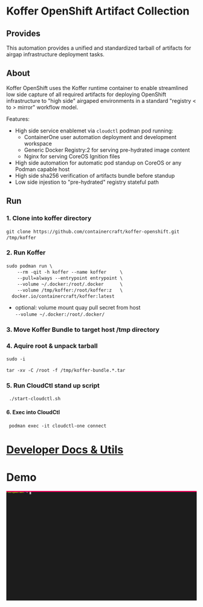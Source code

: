 # Koffer OpenShift Artifact Collection
## Provides
This automation provides a unified and standardized tarball of artifacts for
airgap infrastructure deployment tasks.

## About
Koffer OpenShift uses the Koffer runtime container to enable streamlined 
low side capture of all required artifacts for deploying OpenShift 
infrastructure to "high side" airgaped environments in a standard 
"registry < to > mirror" workflow model.

Features:
  - High side service enablemet via `cloudctl` podman pod running:
    - ContainerOne user automation deployment and development workspace
    - Generic Docker Registry:2 for serving pre-hydrated image content
    - Nginx for serving CoreOS Ignition files
  - High side automation for automatic pod standup on CoreOS or any Podman capable host
  - High side sha256 verification of artifacts bundle before standup
  - Low side injestion to "pre-hydrated" registry stateful path

## Run
### 1. Clone into koffer directory
```
git clone https://github.com/containercraft/koffer-openshift.git /tmp/koffer
```
### 2. Run Koffer
```
sudo podman run \
    --rm -qit -h koffer --name koffer     \
    --pull=always --entrypoint entrypoint \
    --volume ~/.docker:/root/.docker      \
    --volume /tmp/koffer:/root/koffer:z   \
  docker.io/containercraft/koffer:latest
```
  - optional: volume mount quay pull secret from host    
    `--volume ~/.docker:/root/.docker/`
### 3. Move Koffer Bundle to target host /tmp directory
### 4. Aquire root & unpack tarball
```
sudo -i
```
```
tar -xv -C /root -f /tmp/koffer-bundle.*.tar
```
### 5. Run CloudCtl stand up script
```
 ./start-cloudctl.sh
```
#### 6. Exec into CloudCtl
```
 podman exec -it cloudctl-one connect
```
# [Developer Docs & Utils](./dev)
# Demo
![bundle](./web/bundle.svg)
